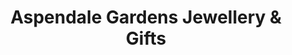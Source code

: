 ---
title: "Aspendale Gardens Jewellery & Gifts"
url: /aspendale-gardens/aspendale-gardens-jewellery-und-gifts/
shop: Schmuck
---